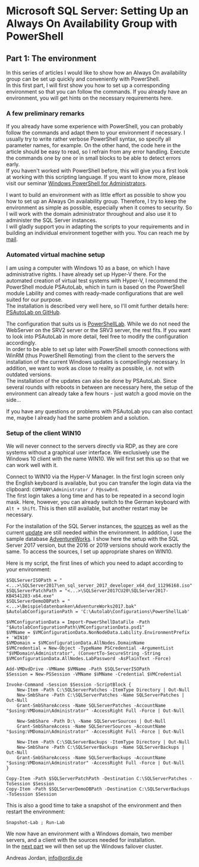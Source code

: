 # Microsoft SQL Server: Setting Up an Always On Availability Group with PowerShell

## Part 1: The environment

In this series of articles I would like to show how an Always On availability group can be set up quickly and conveniently with PowerShell.  
In this first part, I will first show you how to set up a corresponding environment so that you can follow the commands. If you already have an environment, you will get hints on the necessary requirements here.


### A few preliminary remarks

If you already have some experience with PowerShell, you can probably follow the commands and adapt them to your environment if necessary. I usually try to write rather verbose PowerShell syntax, so specify all parameter names, for example. On the other hand, the code here in the article should be easy to read, so I refrain from any error handling. Execute the commands one by one or in small blocks to be able to detect errors early.  
If you haven't worked with PowerShell before, this will give you a first look at working with this scripting language. If you want to know more, please visit our seminar [Windows PowerShell for Administrators](https://seminare.ordix.de/seminare/entwicklung/script-sprachen/windows-powershell-f%C3%BCr-administratoren.html).

I want to build an environment with as little effort as possible to show you how to set up an Always On availability group. Therefore, I try to keep the environment as simple as possible, especially when it comes to security. So I will work with the domain administrator throughout and also use it to administer the SQL Server instances.  
I will gladly support you in adapting the scripts to your requirements and in building an individual environment together with you. You can reach me by [mail](mailto:info@ordix.de).


### Automated virtual machine setup

I am using a computer with Windows 10 as a base, on which I have administrative rights. I have already set up Hyper-V there.
For the automated creation of virtual test systems with Hyper-V, I recommend the PowerShell module PSAutoLab, which in turn is based on the PowerShell module Lability and comes with ready-made configurations that are well suited for our purpose.  
The installation is described very well here, so I'll omit further details here: [PSAutoLab on GitHub](https://github.com/pluralsight/PS-AutoLab-Env).

The configuration that suits us is [PowerShellLab](https://github.com/pluralsight/PS-AutoLab-Env/blob/master/Configurations/PowerShellLab/Instructions.md). While we do not need the WebServer on the SRV2 server or the SRV3 server, the rest fits. If you want to look into PSAutoLab in more detail, feel free to modify the configuration accordingly.  
In order to be able to set up later with PowerShell smooth connections with WinRM (thus PowerShell Remoting) from the client to the servers the installation of the current Windows updates is compellingly necessary. In addition, we want to work as close to reality as possible, i.e. not with outdated versions.  
The installation of the updates can also be done by PSAutoLab. Since several rounds with reboots in between are necessary here, the setup of the environment can already take a few hours - just watch a good movie on the side...  

If you have any questions or problems with PSAutoLab you can also contact me, maybe I already had the same problem and a solution.


### Setup of the client WIN10

We will never connect to the servers directly via RDP, as they are core systems without a graphical user interface. We exclusively use the Windows 10 client with the name WIN10. We will first set this up so that we can work well with it.

Connect to WIN10 via the Hyper-V Manager. In the first login screen only the English keyboard is available, but you can transfer the login data via the clipboard: `COMPANY\Administrator / P@ssw0rd`.  
The first login takes a long time and has to be repeated in a second login mask. Here, however, you can already switch to the German keyboard with `Alt + Shift`. This is then still available, but another restart may be necessary.  

For the installation of the SQL Server instances, the [sources](https://www.microsoft.com/en-us/sql-server/sql-server-downloads) as well as the current [update](https://docs.microsoft.com/en-us/sql/database-engine/install-windows/latest-updates-for-microsoft-sql-server) are still needed within the environment. In addition, I use the sample database [AdventureWorks](https://docs.microsoft.com/en-us/sql/samples/adventureworks-install-configure). I show here the setup with the SQL Server 2017 version, but the 2016 or 2019 versions should work exactly the same. To access the sources, I set up appropriate shares on WIN10.

Here is my script, the first lines of which you need to adapt according to your environment:

	$SQLServerISOPath = "<...>\SQLServer2017\en_sql_server_2017_developer_x64_dvd_11296168.iso"
	$SQLServerPatchPath = "<...>\SQLServer2017CU20\SQLServer2017-KB4541283-x64.exe"
	$SQLServerDemoDBPath = "<...>\Beispieldatenbanken\AdventureWorks2017.bak"
	$AutolabConfigurationPath = 'C:\Autolab\Configurations\PowerShellLab'

	$VMConfigurationData = Import-PowerShellDataFile -Path "$AutolabConfigurationPath\VMConfigurationData.psd1" 
	$VMName = $VMConfigurationData.NonNodeData.Lability.EnvironmentPrefix + 'WIN10'
	$VMDomain = $VMConfigurationData.AllNodes.DomainName
	$VMCredential = New-Object -TypeName PSCredential -ArgumentList "$VMDomain\Administrator", (ConvertTo-SecureString -String $VMConfigurationData.AllNodes.LabPassword -AsPlainText -Force)

	Add-VMDvdDrive -VMName $VMName -Path $SQLServerISOPath
	$Session = New-PSSession -VMName $VMName -Credential $VMCredential

	Invoke-Command -Session $Session -ScriptBlock { 
	    New-Item -Path C:\SQLServerPatches -ItemType Directory | Out-Null
	    New-SmbShare -Path C:\SQLServerPatches -Name SQLServerPatches | Out-Null
	    Grant-SmbShareAccess -Name SQLServerPatches -AccountName "$using:VMDomain\Administrator" -AccessRight Full -Force | Out-Null 

	    New-SmbShare -Path D:\ -Name SQLServerSources | Out-Null
	    Grant-SmbShareAccess -Name SQLServerSources -AccountName "$using:VMDomain\Administrator" -AccessRight Full -Force | Out-Null 
	
	    New-Item -Path C:\SQLServerBackups -ItemType Directory | Out-Null
	    New-SmbShare -Path C:\SQLServerBackups -Name SQLServerBackups | Out-Null
	    Grant-SmbShareAccess -Name SQLServerBackups -AccountName "$using:VMDomain\Administrator" -AccessRight Full -Force | Out-Null 
	}

	Copy-Item -Path $SQLServerPatchPath -Destination C:\SQLServerPatches -ToSession $Session
	Copy-Item -Path $SQLServerDemoDBPath -Destination C:\SQLServerBackups -ToSession $Session

This is also a good time to take a snapshot of the environment and then restart the environment:

	Snapshot-Lab ; Run-Lab

We now have an environment with a Windows domain, two member servers, and a client with the sources needed for installation.  
In the [next part](LINK) we will then set up the Windows failover cluster.

Andreas Jordan, info@ordix.de
